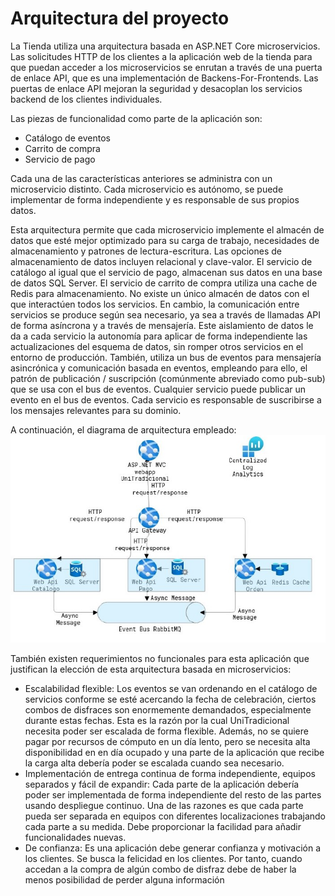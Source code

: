 # Arquitectura del proyecto

La Tienda utiliza una arquitectura basada en ASP.NET Core microservicios. Las solicitudes HTTP de los clientes a la aplicación web de la tienda para que puedan acceder a los microservicios se enrutan a través de una puerta de enlace API, que es una implementación de Backens-For-Frontends. Las puertas de enlace API mejoran la seguridad y desacoplan los servicios backend de los clientes individuales. 

Las piezas de funcionalidad como parte de la aplicación son:

- Catálogo de eventos
- Carrito de compra
- Servicio de pago

Cada una de las características anteriores se administra con un microservicio distinto. Cada microservicio es autónomo, se puede implementar de forma independiente y es responsable de sus propios datos.

Esta arquitectura permite que cada microservicio implemente el almacén de datos que esté mejor optimizado para su carga de trabajo, necesidades de almacenamiento y patrones de lectura-escritura. Las opciones de almacenamiento de datos incluyen relacional y clave-valor.
El servicio de catálogo al igual que el servicio de pago, almacenan sus datos en una base de datos SQL Server. El servicio de carrito de compra utiliza una cache de Redis para almacenamiento. No existe un único almacén de datos con el que interactúen todos los servicios. En cambio, la comunicación entre servicios se produce según sea necesario, ya sea a través de llamadas API de forma asíncrona y a través de mensajería. Este aislamiento de datos le da a cada servicio la autonomía para aplicar de forma independiente las actualizaciones del esquema de datos, sin romper otros servicios en el entorno de producción.
También, utiliza un bus de eventos para mensajería asincrónica y comunicación basada en eventos, empleando para ello, el patrón de publicación / suscripción (comúnmente abreviado como pub-sub) que se usa con el bus de eventos. Cualquier servicio puede publicar un evento en el bus de eventos. Cada servicio es responsable de suscribirse a los mensajes relevantes para su dominio. 

A continuación, el diagrama de arquitectura empleado:
![Arquitectura](./img/Arquitectura.png)

También existen requerimientos no funcionales para esta aplicación que justifican la elección de esta arquitectura basada en microservicios:

- Escalabilidad flexible: Los eventos se van ordenando en el catálogo de servicios conforme se esté acercando la fecha de celebración, ciertos combos de disfraces son enormemente demandados, especialmente durante estas fechas. Esta es la razón por la cual UniTradicional necesita poder ser escalada de forma flexible.
Además, no se quiere pagar por recursos de cómputo en un día lento, pero se necesita alta disponibilidad en en día ocupado y una parte de la aplicación que recibe la carga alta debería poder se escalada cuando sea necesario.
- Implementación de entrega continua de forma independiente, equipos separados y fácil de expandir: Cada parte de la aplicación debería poder ser implementada de forma independiente del resto de las partes usando despliegue continuo. Una de las razones es que cada parte pueda ser separada en equipos con diferentes localizaciones trabajando cada parte a su medida. Debe proporcionar la facilidad para añadir funcionalidades nuevas.
- De confianza: Es una aplicación debe generar confianza y motivación a los clientes. Se busca la felicidad en los clientes. Por tanto, cuando accedan a la compra de algún combo de disfraz debe de haber la menos posibilidad de perder alguna información

